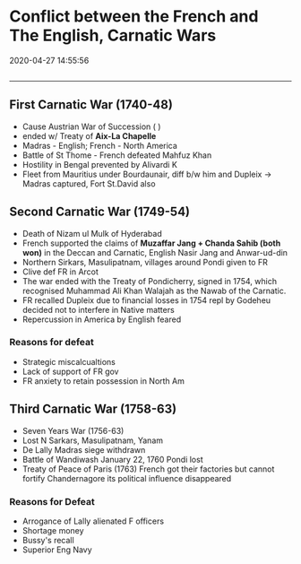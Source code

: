 # Conflict between the French and The English, Carnatic Wars
2020-04-27 14:55:56
```toc
```
---


## First Carnatic War (1740-48)
-   Cause Austrian War of Succession ( )
-   ended w/ Treaty of **Aix-La Chapelle**
-   Madras - English; French - North America
-   Battle of St Thome - French defeated Mahfuz Khan
-   Hostility in Bengal prevented by Alivardi K
-   Fleet from Mauritius under Bourdaunair, diff b/w him and Dupleix ->  Madras captured, Fort St.David also


## Second Carnatic War (1749-54)
-   Death of Nizam ul Mulk of Hyderabad
-   French supported the claims of **Muzaffar Jang + Chanda Sahib (both won)** in the Deccan and Carnatic, English Nasir Jang and Anwar-ud-din
-   Northern Sirkars, Masulipatnam, villages around Pondi given to FR
-   Clive def FR in Arcot
- The war ended with the Treaty of Pondicherry, signed in 1754, which recognised Muhammad Ali Khan Walajah as the Nawab of the Carnatic.
-   FR recalled Dupleix due to financial losses in 1754 repl by Godeheu decided not to interfere in Native matters
-   Repercussion in America by English feared

###   Reasons for defeat 
-   Strategic miscalcualtions
-   Lack of support of FR gov
-   FR anxiety to retain possession in North Am


## **Third Carnatic War (1758-63)**
-   Seven Years War (1756-63)
-   Lost N Sarkars, Masulipatnam, Yanam
-   De Lally Madras siege withdrawn
-   Battle of Wandiwash January 22, 1760 Pondi lost
-   Treaty of Peace of Paris (1763) French got their factories but cannot fortify Chandernagore its political influence disappeared

###   Reasons for Defeat 
-   Arrogance of Lally alienated F officers
-   Shortage money
-   Bussy's recall
-   Superior Eng Navy








